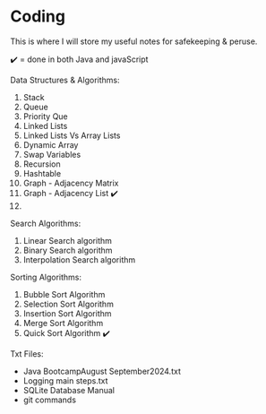 # Coding
This is where I will store my useful notes for safekeeping & peruse.

✔️ = done in both Java and javaScript

Data Structures & Algorithms:
1. Stack
2. Queue
3. Priority Que
4. Linked Lists
5. Linked Lists Vs Array Lists
6. Dynamic Array
7. Swap Variables
8. Recursion
9. Hashtable 
10. Graph  - Adjacency Matrix
11. Graph  - Adjacency List  ✔️
12. 

Search Algorithms: 
1. Linear Search algorithm
2. Binary Search algorithm
3. Interpolation Search algorithm

Sorting Algorithms:
1. Bubble Sort Algorithm
2. Selection Sort Algorithm
3. Insertion Sort Algorithm
4. Merge Sort Algorithm
5. Quick Sort Algorithm ✔️

Txt Files:
* Java BootcampAugust September2024.txt
* Logging main steps.txt
* SQLite Database Manual
* git commands